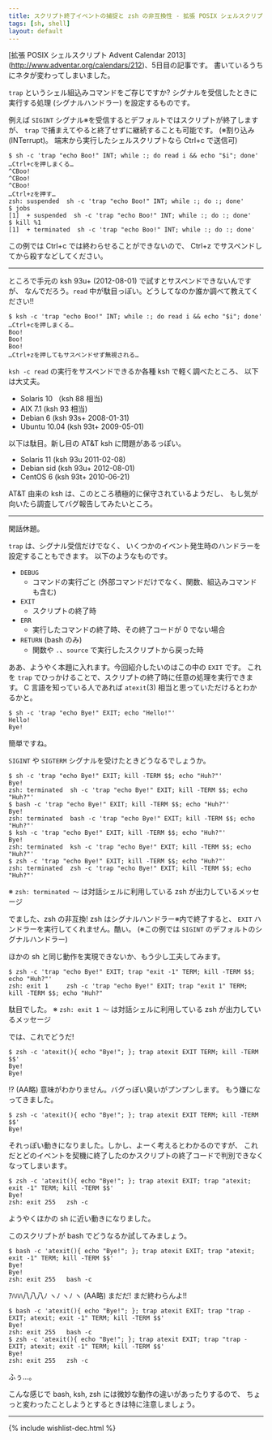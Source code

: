 ```yaml
---
title: スクリプト終了イベントの捕捉と zsh の非互換性 - 拡張 POSIX シェルスクリプト Advent Calendar 2013
tags: [sh, shell]
layout: default
---
```


[拡張 POSIX シェルスクリプト Advent Calendar 2013]
(http://www.adventar.org/calendars/212)、5日目の記事です。
書いているうちにネタが変わってしまいました。

`trap` というシェル組込みコマンドをご存じですか?
シグナルを受信したときに実行する処理 (シグナルハンドラー) を設定するものです。

例えば `SIGINT` シグナル※を受信するとデフォルトではスクリプトが終了しますが、
`trap` で捕まえてやると終了せずに継続することも可能です。
(※割り込み (INTerrupt)。 端末から実行したシェルスクリプトなら Ctrl+c で送信可)

``` console
$ sh -c 'trap "echo Boo!" INT; while :; do read i && echo "$i"; done'
…Ctrl+cを押しまくる…
^CBoo!
^CBoo!
^CBoo!
…Ctrl+zを押す…
zsh: suspended  sh -c 'trap "echo Boo!" INT; while :; do :; done'
$ jobs
[1]  + suspended  sh -c 'trap "echo Boo!" INT; while :; do :; done'
$ kill %1
[1]  + terminated  sh -c 'trap "echo Boo!" INT; while :; do :; done'
```

この例では Ctrl+c では終わらせることができないので、
Ctrl+z でサスペンドしてから殺すなどしてください。

* * *

ところで手元の ksh 93u+ (2012-08-01) で試すとサスペンドできないんですが、
なんでだろう。`read` 中が駄目っぽい。どうしてなのか誰か調べて教えてください!!

``` console
$ ksh -c 'trap "echo Boo!" INT; while :; do read i && echo "$i"; done'
…Ctrl+cを押しまくる…
Boo!
Boo!
Boo!
…Ctrl+zを押してもサスペンドせず無視される…
```

`ksh -c read` の実行をサスペンドできるか各種 ksh で軽く調べたところ、
以下は大丈夫。

  * Solaris 10 （ksh 88 相当)
  * AIX 7.1 (ksh 93 相当)
  * Debian 6 (ksh 93s+ 2008-01-31)
  * Ubuntu 10.04 (ksh 93t+ 2009-05-01)

以下は駄目。新し目の AT&T ksh に問題があるっぽい。

  * Solaris 11 (ksh 93u 2011-02-08)
  * Debian sid (ksh 93u+ 2012-08-01)
  * CentOS 6 (ksh 93t+ 2010-06-21)

AT&T 由来の ksh は、このところ積極的に保守されているようだし、
もし気が向いたら調査してバグ報告してみたいところ。

* * *

閑話休題。

`trap` は、シグナル受信だけでなく、
いくつかのイベント発生時のハンドラーを設定することもできます。
以下のようなものです。

  * `DEBUG`
    * コマンドの実行ごと (外部コマンドだけでなく、関数、組込みコマンドも含む)
  * `EXIT`
    * スクリプトの終了時
  * `ERR`
    * 実行したコマンドの終了時、その終了コードが 0 でない場合
  * `RETURN` (bash のみ)
    * 関数や `.`、`source` で実行したスクリプトから戻った時

ああ、ようやく本題に入れます。今回紹介したいのはこの中の `EXIT` です。
これを `trap` でひっかけることで、スクリプトの終了時に任意の処理を実行できます。
C 言語を知っている人であれば `atexit`(3) 相当と思っていただけるとわかるかと。

``` console
$ sh -c 'trap "echo Bye!" EXIT; echo "Hello!"'
Hello!
Bye!
```

簡単ですね。

`SIGINT` や `SIGTERM` シグナルを受けたときどうなるでしょうか。

``` console
$ sh -c 'trap "echo Bye!" EXIT; kill -TERM $$; echo "Huh?"'
Bye!
zsh: terminated  sh -c 'trap "echo Bye!" EXIT; kill -TERM $$; echo "Huh?"'
$ bash -c 'trap "echo Bye!" EXIT; kill -TERM $$; echo "Huh?"'
Bye!
zsh: terminated  bash -c 'trap "echo Bye!" EXIT; kill -TERM $$; echo "Huh?"'
$ ksh -c 'trap "echo Bye!" EXIT; kill -TERM $$; echo "Huh?"'
Bye!
zsh: terminated  ksh -c 'trap "echo Bye!" EXIT; kill -TERM $$; echo "Huh?"'
$ zsh -c 'trap "echo Bye!" EXIT; kill -TERM $$; echo "Huh?"'
zsh: terminated  zsh -c 'trap "echo Bye!" EXIT; kill -TERM $$; echo "Huh?"'
```

※ `zsh: terminated 〜` は対話シェルに利用している zsh が出力しているメッセージ

でました、zsh の非互換! zsh はシグナルハンドラー※内で終了すると、
`EXIT` ハンドラーを実行してくれません。酷い。
(※この例では `SIGINT` のデフォルトのシグナルハンドラー)

ほかの sh と同じ動作を実現できないか、もう少し工夫してみます。

``` console
$ zsh -c 'trap "echo Bye!" EXIT; trap "exit -1" TERM; kill -TERM $$; echo "Huh?"'
zsh: exit 1     zsh -c 'trap "echo Bye!" EXIT; trap "exit 1" TERM; kill -TERM $$; echo "Huh?"
```

駄目でした。
※ `zsh: exit 1 〜` は対話シェルに利用している zsh が出力しているメッセージ

では、これでどうだ!

``` console
$ zsh -c 'atexit(){ echo "Bye!"; }; trap atexit EXIT TERM; kill -TERM $$'
Bye!
Bye!
```

!? (AA略)
意味がわかりません。バグっぽい臭いがプンプンします。
もう嫌になってきました。

``` console
$ zsh -c 'atexit(){ echo "Bye!"; }; trap atexit EXIT TERM; kill -TERM $$'
Bye!
```

それっぽい動きになりました。しかし、よーく考えるとわかるのですが、
これだとどのイベントを契機に終了したのかスクリプトの終了コードで判別できなくなってしまいます。

``` console
$ zsh -c 'atexit(){ echo "Bye!"; }; trap atexit EXIT; trap "atexit; exit -1" TERM; kill -TERM $$'
Bye!
zsh: exit 255   zsh -c
```

ようやくほかの sh に近い動きになりました。

このスクリプトが bash でどうなるか試してみましょう。

``` console
$ bash -c 'atexit(){ echo "Bye!"; }; trap atexit EXIT; trap "atexit; exit -1" TERM; kill -TERM $$'
Bye!
Bye!
zsh: exit 255   bash -c
```

ｱﾊﾊﾊ八八八ﾉ ヽﾉ ヽﾉ ヽ  (AA略)
まだだ! まだ終わらんよ!!

``` console
$ bash -c 'atexit(){ echo "Bye!"; }; trap atexit EXIT; trap "trap - EXIT; atexit; exit -1" TERM; kill -TERM $$'
Bye!
zsh: exit 255   bash -c
$ zsh -c 'atexit(){ echo "Bye!"; }; trap atexit EXIT; trap "trap - EXIT; atexit; exit -1" TERM; kill -TERM $$'
Bye!
zsh: exit 255   zsh -c
```

ふぅ…。

こんな感じで bash, ksh, zsh には微妙な動作の違いがあったりするので、
ちょっと変わったことしようとするときは特に注意しましょう。

* * *

{% include wishlist-dec.html %}

